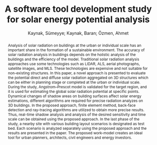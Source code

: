 ---
layout: technique
title: "A software tool development study for solar energy potential analysis"
classifications:
    system_type: "False"
    technique: "False"
    design_study: "False"
    evaluation: "False"
    data: "False"
    analysis: "True"
    generation: "False"
    curation_and_transformation: "False"
    management: "False"
    modeling: "True"
    urban_analysis: "True"
    visualization: "False"
    sunlight_access: "True"
    wind_ventilation: "False"
    view_impact: "False"
    energy: "False"
    damage_and_disaster_management: "False"
    climate: "False"
    sound: "False"
    property_cadastre: "False"
    others: "False"
    lookup: "False"
    browse: "False"
    locate: "True"
    explore: "False"
    identify: "False"
    compare: "True"
    summarize: "False"
    distribution: "True"
    trends: "False"
    outliers: "False"
    extremes: "False"
    features: "False"
    target_discovery: "False"
    target_access: "True"
    spatial_relation: "False"
    buildings: "True"
    streets: "False"
    nature: "False"
    uniform_discretization: "False"
    structural_subdivision: "False"
    univariate: "True"
    multivariate: "False"
    volumetric: "False"
    temporal: "False"
    sensing: "False"
    statistical: "False"
    simulation_based: "True"
    learning_based: "False"
    surveyed: "False"
    site: "False"
    block: "True"
    multi_block: "False"
    city: "False"
    va_wo_model: "False"
    post_model: "False"
    model_integrated: "False"
    assisted_models: "False"
    overlay: "True"
    embedded: "False"
    linked: "False"
    temporal_jx: "False"
    spatial_jx: "False"
    filter: "False"
    aggregate: "True"
    embed: "False"
    glyphs: "False"
    bar_charts: "False"
    scatterplots: "False"
    matrix: "False"
    parallel_coordinates: "False"
    map_2d: "False"
    map_3d: "True"
    walking: "False"
    steering: "False"
    selection_based: "False"
    manipulation_based: "True"
    distortion: "False"
    ghosting: "False"
    culling: "False"
    birds_view: "True"
    multi_view: "False"
    assisted_steering: "False"
    other: "False"
    vr_cave: "False"
    ar: "False"
    desktop: "True"
    mobile: "False"
    case_study: "True"
    user_study: "False"
    statistical_evaluation: "False"
    expert_interviews: "False"
key: "8YRSRFDA"
item_type: "journalArticle"
publication_year: "2018"
author: "Kaynak, Sümeyye; Kaynak, Baran; Özmen, Ahmet"
publication_title: "Energy and Buildings"
isbn: "nan"
issn: "03787788"
doi: "10.1016/j.enbuild.2017.12.033"
url_paper: "https://linkinghub.elsevier.com/retrieve/pii/S0378778817323411"
abstract_note: "nan"
date_added: "2023-01-30 00:04:39"
date_modified: "2023-01-30 00:04:39"
access_date: "2023-01-30 00:04:39"
pages: "134-143"
num_pages: "nan"
issue: "nan"
volume: "162.0"
number_of_volumes: "nan"
journal_abbreviation: "Energy and Buildings"
short_title: "nan"
series: "nan"
series_number: "nan"
series_text: "nan"
series_title: "nan"
publisher: "nan"
place: "nan"
language: "en"
rights: "nan"
type: "nan"
archive: "nan"
archive_location: "nan"
library_catalog: "DOI.org (Crossref)"
call_number: "nan"
extra: "nan"
notes: "nan"
link_attachments: "nan"
manual_tags: "nan"
automatic_tags: "nan"
editor: "nan"
series_editor: "nan"
translator: "nan"
contributor: "nan"
attorney_agent: "nan"
book_author: "nan"
cast_member: "nan"
commenter: "nan"
composer: "nan"
cosponsor: "nan"
counsel: "nan"
interviewer: "nan"
producer: "nan"
recipient: "nan"
reviewed_author: "nan"
scriptwriter: "nan"
words_by: "nan"
guest: "nan"
number: "nan"
edition: "nan"
running_time: "nan"
scale: "nan"
medium: "nan"
artwork_size: "nan"
filing_date: "nan"
application_number: "nan"
assignee: "nan"
issuing_authority: "nan"
country: "nan"
meeting_name: "nan"
conference_name: "nan"
court: "nan"
references: "nan"
reporter: "nan"
legal_status: "nan"
priority_numbers: "nan"
programming_language: "nan"
version: "nan"
system: "nan"
code: "nan"
code_number: "nan"
section: "nan"
session: "nan"
committee: "nan"
history: "nan"
legislative_body: "nan"
abstract: "Analysis of solar radiation on buildings at the urban or individual scale has an important share in the formation of a sustainable environment. The accuracy of solar radiation analysis in buildings depends on the holistic analysis of the buildings and the efficiency of the model. Traditional solar radiation analysis approaches use some technologies such as LIDAR, ALS, aerial photographs, satellite images, and MLS. These technologies are expensive and not suitable for non-existing structures. In this paper, a novel approach is presented to evaluate the potential direct and diffuse solar radiation aggregated on 3D structures which can be either in planning stage or completed at the urban or individual scale. During the study, Angstrom–Prescot model is validated for the target region, and it is used for estimating the global solar radiation potential at specific points. Dynamical changes of shadow areas on building surfaces affect solar energy estimations, different algorithms are required for precise radiation analyzes on 3D buildings. In the proposed approach, finite element method, back-face detection and ray-tracing algorithms are utilized to obtain more precise results. Thus, real-time shadow analysis and analysis of the desired sensitivity and time scale can be obtained using the proposed approach. In the last phase of the study, a nearby site with various building layout scenarios is designated as test bed. Each scenario is analyzed separately using the proposed approach and the results are presented in the paper. The proposed work-model creates an ideal tool for urban planners, architects, civil engineers and energy investors."
---